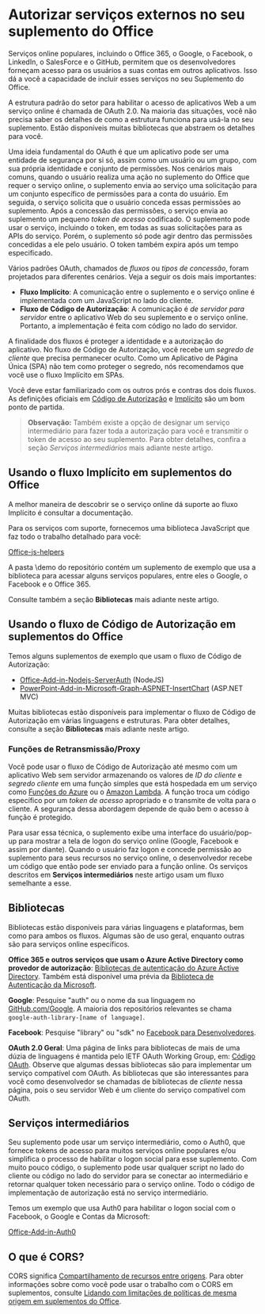 # Autorizar serviços externos no seu suplemento do Office

Serviços online populares, incluindo o Office 365, o Google, o Facebook, o LinkedIn, o SalesForce e o GitHub, permitem que os desenvolvedores forneçam acesso para os usuários a suas contas em outros aplicativos. Isso dá a você a capacidade de incluir esses serviços no seu Suplemento do Office. 

A estrutura padrão do setor para habilitar o acesso de aplicativos Web a um serviço online é chamada de OAuth 2.0. Na maioria das situações, você não precisa saber os detalhes de como a estrutura funciona para usá-la no seu suplemento. Estão disponíveis muitas bibliotecas que abstraem os detalhes para você.

Uma ideia fundamental do OAuth é que um aplicativo pode ser uma entidade de segurança por si só, assim como um usuário ou um grupo, com sua própria identidade e conjunto de permissões. Nos cenários mais comuns, quando o usuário realiza uma ação no suplemento do Office que requer o serviço online, o suplemento envia ao serviço uma solicitação para um conjunto específico de permissões para a conta do usuário. Em seguida, o serviço solicita que o usuário conceda essas permissões ao suplemento. Após a concessão das permissões, o serviço envia ao suplemento um pequeno *token de acesso* codificado. O suplemento pode usar o serviço, incluindo o token, em todas as suas solicitações para as APIs do serviço. Porém, o suplemento só pode agir dentro das permissões concedidas a ele pelo usuário. O token também expira após um tempo especificado.

Vários padrões OAuth, chamados de *fluxos* ou *tipos de concessão*, foram projetados para diferentes cenários. Veja a seguir os dois mais importantes:

- **Fluxo Implícito**: A comunicação entre o suplemento e o serviço online é implementada com um JavaScript no lado do cliente.
- **Fluxo de Código de Autorização**: A comunicação é *de servidor para servidor* entre o aplicativo Web do seu suplemento e o serviço online. Portanto, a implementação é feita com código no lado do servidor.

A finalidade dos fluxos é proteger a identidade e a autorização do aplicativo. No fluxo de Código de Autorização, você recebe um *segredo de cliente* que precisa permanecer oculto. Como um Aplicativo de Página Única (SPA) não tem como proteger o segredo, nós recomendamos que você use o fluxo Implícito em SPAs. 

Você deve estar familiarizado com os outros prós e contras dos dois fluxos. As definições oficiais em [Código de Autorização](https://tools.ietf.org/html/rfc6749#section-1.3.1) e [Implícito](https://tools.ietf.org/html/rfc6749#section-1.3.2) são um bom ponto de partida. 

>**Observação:** Também existe a opção de designar um serviço intermediário para fazer toda a autorização para você e transmitir o token de acesso ao seu suplemento. Para obter detalhes, confira a seção *Serviços intermediários* mais adiante neste artigo.

## Usando o fluxo Implícito em suplementos do Office
A melhor maneira de descobrir se o serviço online dá suporte ao fluxo Implícito é consultar a documentação.

Para os serviços com suporte, fornecemos uma biblioteca JavaScript que faz todo o trabalho detalhado para você:

[Office-js-helpers](https://github.com/OfficeDev/office-js-helpers)

A pasta \demo do repositório contém um suplemento de exemplo que usa a biblioteca para acessar alguns serviços populares, entre eles o Google, o Facebook e o Office 365.

Consulte também a seção **Bibliotecas** mais adiante neste artigo.

## Usando o fluxo de Código de Autorização em suplementos do Office

Temos alguns suplementos de exemplo que usam o fluxo de Código de Autorização:

- [Office-Add-in-Nodejs-ServerAuth](https://github.com/OfficeDev/Office-Add-in-Nodejs-ServerAuth) (NodeJS)
- [PowerPoint-Add-in-Microsoft-Graph-ASPNET-InsertChart](https://github.com/OfficeDev/PowerPoint-Add-in-Microsoft-Graph-ASPNET-InsertChart) (ASP.NET MVC)

Muitas bibliotecas estão disponíveis para implementar o fluxo de Código de Autorização em várias linguagens e estruturas. Para obter detalhes, consulte a seção **Bibliotecas** mais adiante neste artigo.

### Funções de Retransmissão/Proxy

Você pode usar o fluxo de Código de Autorização até mesmo com um aplicativo Web sem servidor armazenando os valores de *ID do cliente* e *segredo cliente* em uma função simples que está hospedada em um serviço como [Funções do Azure](https://azure.microsoft.com/en-us/services/functions) ou o [Amazon Lambda](https://aws.amazon.com/lambda).
A função troca um código específico por um *token de acesso* apropriado e o transmite de volta para o cliente. A segurança dessa abordagem depende de quão bem o acesso à função é protegido.

Para usar essa técnica, o suplemento exibe uma interface do usuário/pop-up para mostrar a tela de logon do serviço online (Google, Facebook e assim por diante). Quando o usuário faz logon e concede permissão ao suplemento para seus recursos no serviço online, o desenvolvedor recebe um código que então pode ser enviado para a função online. Os serviços descritos em **Serviços intermediários** neste artigo usam um fluxo semelhante a esse. 

## Bibliotecas

Bibliotecas estão disponíveis para várias linguagens e plataformas, bem como para ambos os fluxos. Algumas são de uso geral, enquanto outras são para serviços online específicos. 

**Office 365 e outros serviços que usam o Azure Active Directory como provedor de autorização**: [Bibliotecas de autenticação do Azure Active Directory](https://azure.microsoft.com/en-us/documentation/articles/active-directory-authentication-libraries/). Também está disponível uma prévia da [Biblioteca de Autenticação da Microsoft](https://www.nuget.org/packages/Microsoft.Identity.Client).

**Google**: Pesquise "auth" ou o nome da sua linguagem no [GitHub.com/Google](https://github.com/google). A maioria dos repositórios relevantes se chama `google-auth-library-[name of language]`.

**Facebook**: Pesquise "library" ou "sdk" no [Facebook para Desenvolvedores](https://developers.facebook.com). 

**OAuth 2.0 Geral**: Uma página de links para bibliotecas de mais de uma dúzia de linguagens é mantida pelo IETF OAuth Working Group, em: [Código OAuth](http://oauth.net/code/). Observe que algumas dessas bibliotecas são para implementar um serviço compatível com OAuth. As bibliotecas que são interessantes para você como desenvolvedor se chamadas de bibliotecas de *cliente* nessa página, pois o seu servidor Web é um cliente do serviço compatível com OAuth.

## Serviços intermediários

Seu suplemento pode usar um serviço intermediário, como o Auth0, que fornece tokens de acesso para muitos serviços online populares e/ou simplifica o processo de habilitar o logon social para esse suplemento. Com muito pouco código, o suplemento pode usar qualquer script no lado do cliente ou código no lado do servidor para se conectar ao intermediário e retornar qualquer token necessário para o serviço online. Todo o código de implementação de autorização está no serviço intermediário. 

Temos um exemplo que usa Auth0 para habilitar o logon social com o Facebook, o Google e Contas da Microsoft:

[Office-Add-in-Auth0](https://github.com/OfficeDev/Office-Add-in-Auth0)

## O que é CORS?

CORS significa [Compartilhamento de recursos entre origens](https://developer.mozilla.org/en-US/docs/Web/HTTP/Access_control_CORS). Para obter informações sobre como você pode usar o trabalho com o CORS em suplementos, consulte [Lidando com limitações de políticas de mesma origem em suplementos do Office](http://dev.office.com/docs/add-ins/develop/addressing-same-origin-policy-limitations).
